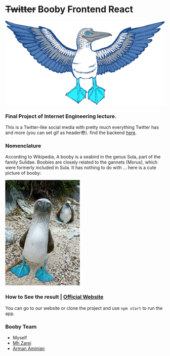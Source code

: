 # ~~Twitter~~ Booby Frontend React
![Hell Yes](images/header_img.jpg)

### Final Project of Internet Engineering lecture.
This is a Twitter-like social media with pretty much everything Twitter has and more (you can set gif as header😎).
find the backend [here](https://github.com/arman-aminian/twitter-backend). 

### Nomenclature
According to Wikipedia, A booby is a seabird in the genus Sula, part of the family Sulidae. Boobies are closely related to the gannets (Morus), which were formerly included in Sula. It has nothing to do with ...
here is a cute picture of booby:

![Booby](images/booby_img.jpg)

### How to See the result | [Official Website](https://booobier.herokuapp.com)
You can go to our website or clone the project and use `npm start` to run the app.


### Booby Team
- Myself
- [Mh Zarei](https://github.com/mhezarei)
- [Arman Aminian](https://github.com/arman-aminian)
